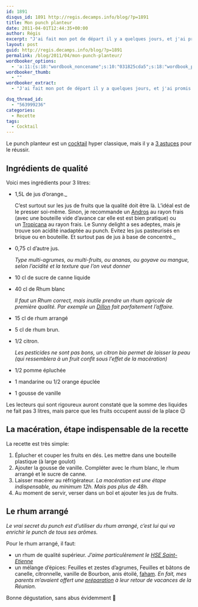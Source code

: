 ```yaml
---
id: 1891
disqus_id: 1891 http://regis.decamps.info/blog/?p=1891
title: Mon punch planteur
date: 2011-04-01T12:44:35+00:00
author: Régis
excerpt: "J'ai fait mon pot de départ il y a quelques jours, et j'ai promis de donner la recette de mon punch à tous ceux qui l'ont aimé :-)"
layout: post
guid: http://regis.decamps.info/blog/?p=1891
permalink: /blog/2011/04/mon-punch-planteur/
wordbooker_options:
  - 'a:11:{s:18:"wordbook_noncename";s:10:"031825cda5";s:18:"wordbook_page_post";s:4:"-100";s:18:"wordbook_orandpage";s:1:"2";s:23:"wordbook_default_author";s:1:"1";s:23:"wordbook_extract_length";s:3:"256";s:19:"wordbook_actionlink";s:3:"300";s:26:"wordbooker_publish_default";s:2:"on";s:27:"wordbooker_publish_override";s:2:"on";s:20:"wordbook_use_excerpt";s:2:"on";s:18:"wordbook_attribute";s:0:"";s:29:"wordbooker_status_update_text";s:33:"New blog post :  %title% - %link%";}'
wordbooker_thumb:
  - ""
wordbooker_extract:
  - "J'ai fait mon pot de départ il y a quelques jours, et j'ai promis de donner la recette de mon punch à tous ceux qui l'ont aimé :-)"

dsq_thread_id:
  - "563999236"
categories:
  - Recette
tags:
  - Cocktail
---
```

Le punch planteur est un [cocktail](http://www.1001cocktails.com/cocktails/1153/recette-cocktail-planteur.html) hyper classique, mais il y a [3 astuces](http://standblog.org/blog/post/2008/08/12/Les-3-secrets-pour-un-bon-punch-planteur) pour le réussir.

## Ingrédients de qualité

Voici mes ingrédients pour 3 litres:

  * 1,5L de jus d’orange._
  
    C’est surtout sur les jus de fruits que la qualité doit être là. L’idéal est de le presser soi-même. Sinon, je recommande un [Andros](http://www.andros.fr/) au rayon frais (avec une bouteille vide d’avance car elle est est bien pratique) ou un [Tropicana](http://www.tropicana.fr/#/carrouselproduit) au rayon frais. Le Sunny delight a ses adeptes, mais je trouve son acidité inadaptée au punch. Evitez les jus pasteurisés en brique ou en bouteille. Et surtout pas de jus à base de concentré._
  * 0,75 cl d’autre jus.
  
    _Type multi-agrumes, ou multi-fruits, ou ananas, ou goyave ou mangue, selon l’acidité et la texture que l’on veut donner_
  * 10 cl de sucre de canne liquide
  * 40 cl de Rhum blanc
  
    _Il faut un Rhum correct, mais inutile prendre un rhum agricole de première qualité. Par exemple un [Dillon](http://www.rhums-dillon.com/) fait parfaitement l’affaire._
  * 15 cl de rhum arrangé
  * 5 cl de rhum brun.
  * 1/2 citron.
  
    _Les pesticides ne sont pas bons, un citron bio permet de laisser la peau (qui ressemblera à un fruit confit sous l’effet de la macération)_
  * 1/2 pomme épluchée
  * 1 mandarine ou 1/2 orange épuclée
  * 1 gousse de vanille

Les lecteurs qui sont rigoureux auront constaté que la somme des liquides ne fait pas 3 litres, mais parce que les fruits occupent aussi de la place 😉

## La macération, étape indispensable de la recette

La recette est très simple:

  1. Éplucher et couper les fruits en dés. Les mettre dans une bouteille plastique (à large goulot)
  2. Ajouter la gousse de vanille. Compléter avec le rhum blanc, le rhum arrangé et le sucre de canne.
  3. Laisser macérer au réfrigérateur. _La macération est une étape indispensable, au minimum 12h. Mais pas plus de 48h._
  4. Au moment de servir, verser dans un bol et ajouter les jus de fruits.

## Le rhum arrangé

_Le vrai secret du punch est d’utiliser du rhum arrangé, c’est lui qui va enrichir le punch de tous ses arômes._

Pour le rhum arrangé, il faut:

  * un rhum de qualité supérieur. _J’aime particulèrement le [HSE Saint-Etienne](http://www.lacompagniedurhum.com/hse-rhum-blanc-cuvee-de-l-an-2000-70cl-50-habitation-saint-etienne,fr,4,M_HSE_01.cfm)_
  * un mélange d’épices: Feuilles et zestes d’agrumes, Feuilles et bâtons de canelle, citronnelle, vanille de Bourbon, anis étoilé, [faham](http://fr.wikipedia.org/wiki/Faham "art. sur Wikipédia"). _En fait, mes parents m’avaient offert une [préparation](http://www.bienmanger.com/1F2242_Pour_Rhum_Arrange_Traditionnel_Reunion.html) à leur retour de vacances de la Réunion._

Bonne dégustation, sans abus évidemment 🙂
